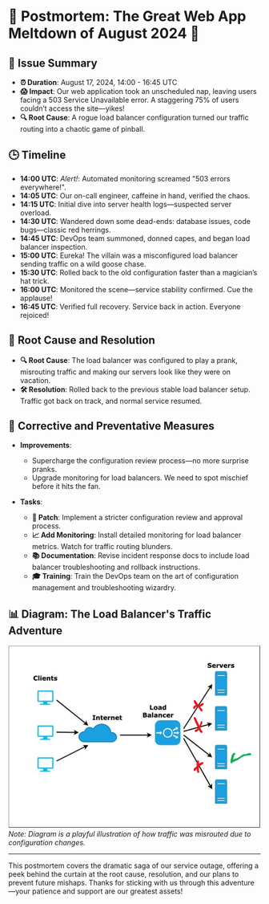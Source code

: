 # 🚨 Postmortem: The Great Web App Meltdown of August 2024 🚨

## 🎯 Issue Summary

- **⏰ Duration**: August 17, 2024, 14:00 - 16:45 UTC
- **😱 Impact**: Our web application took an unscheduled nap, leaving users facing a 503 Service Unavailable error. A staggering 75% of users couldn’t access the site—yikes!
- **🔍 Root Cause**: A rogue load balancer configuration turned our traffic routing into a chaotic game of pinball.

## 🕒 Timeline

- **14:00 UTC**: *Alert!*: Automated monitoring screamed "503 errors everywhere!".
- **14:05 UTC**: Our on-call engineer, caffeine in hand, verified the chaos.
- **14:15 UTC**: Initial dive into server health logs—suspected server overload.
- **14:30 UTC**: Wandered down some dead-ends: database issues, code bugs—classic red herrings.
- **14:45 UTC**: DevOps team summoned, donned capes, and began load balancer inspection.
- **15:00 UTC**: Eureka! The villain was a misconfigured load balancer sending traffic on a wild goose chase.
- **15:30 UTC**: Rolled back to the old configuration faster than a magician’s hat trick.
- **16:00 UTC**: Monitored the scene—service stability confirmed. Cue the applause!
- **16:45 UTC**: Verified full recovery. Service back in action. Everyone rejoiced!

## 🔧 Root Cause and Resolution

- **🔍 Root Cause**: The load balancer was configured to play a prank, misrouting traffic and making our servers look like they were on vacation.
- **🛠️ Resolution**: Rolled back to the previous stable load balancer setup. Traffic got back on track, and normal service resumed.

## 🚀 Corrective and Preventative Measures

- **Improvements**:
  - Supercharge the configuration review process—no more surprise pranks.
  - Upgrade monitoring for load balancers. We need to spot mischief before it hits the fan.

- **Tasks**:
  - **📝 Patch**: Implement a stricter configuration review and approval process.
  - **📈 Add Monitoring**: Install detailed monitoring for load balancer metrics. Watch for traffic routing blunders.
  - **📚 Documentation**: Revise incident response docs to include load balancer troubleshooting and rollback instructions.
  - **🎓 Training**: Train the DevOps team on the art of configuration management and troubleshooting wizardry.

## 📊 Diagram: The Load Balancer's Traffic Adventure

![Load Balancer Misconfiguration](/0x19-postmortem/load_balncer.png)  
*Note: Diagram is a playful illustration of how traffic was misrouted due to configuration changes.*

---

This postmortem covers the dramatic saga of our service outage, offering a peek behind the curtain at the root cause, resolution, and our plans to prevent future mishaps. Thanks for sticking with us through this adventure—your patience and support are our greatest assets!
